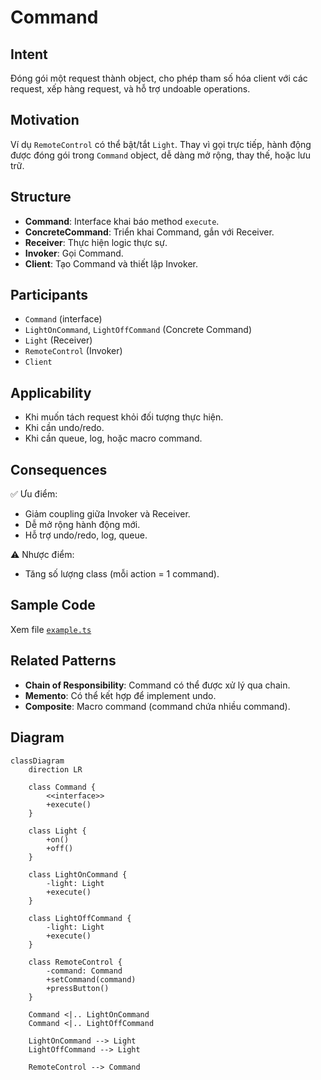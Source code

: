 # Command

## Intent

Đóng gói một request thành object, cho phép tham số hóa client với các request, xếp hàng request, và hỗ trợ undoable operations.

## Motivation

Ví dụ `RemoteControl` có thể bật/tắt `Light`. Thay vì gọi trực tiếp, hành động được đóng gói trong `Command` object, dễ dàng mở rộng, thay thế, hoặc lưu trữ.

## Structure

- **Command**: Interface khai báo method `execute`.
- **ConcreteCommand**: Triển khai Command, gắn với Receiver.
- **Receiver**: Thực hiện logic thực sự.
- **Invoker**: Gọi Command.
- **Client**: Tạo Command và thiết lập Invoker.

## Participants

- `Command` (interface)
- `LightOnCommand`, `LightOffCommand` (Concrete Command)
- `Light` (Receiver)
- `RemoteControl` (Invoker)
- `Client`

## Applicability

- Khi muốn tách request khỏi đối tượng thực hiện.
- Khi cần undo/redo.
- Khi cần queue, log, hoặc macro command.

## Consequences

✅ Ưu điểm:

- Giảm coupling giữa Invoker và Receiver.
- Dễ mở rộng hành động mới.
- Hỗ trợ undo/redo, log, queue.

⚠️ Nhược điểm:

- Tăng số lượng class (mỗi action = 1 command).

## Sample Code

Xem file [`example.ts`](./example.ts)

## Related Patterns

- **Chain of Responsibility**: Command có thể được xử lý qua chain.
- **Memento**: Có thể kết hợp để implement undo.
- **Composite**: Macro command (command chứa nhiều command).

## Diagram

```mermaid
classDiagram
    direction LR

    class Command {
        <<interface>>
        +execute()
    }

    class Light {
        +on()
        +off()
    }

    class LightOnCommand {
        -light: Light
        +execute()
    }

    class LightOffCommand {
        -light: Light
        +execute()
    }

    class RemoteControl {
        -command: Command
        +setCommand(command)
        +pressButton()
    }

    Command <|.. LightOnCommand
    Command <|.. LightOffCommand

    LightOnCommand --> Light
    LightOffCommand --> Light

    RemoteControl --> Command
```
